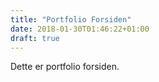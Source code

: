 ```yaml
---
title: "Portfolio Forsiden"
date: 2018-01-30T01:46:22+01:00
draft: true
---
```


Dette er portfolio forsiden.